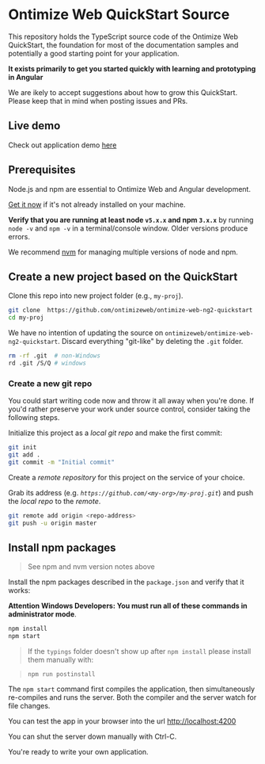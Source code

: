 # Ontimize Web QuickStart Source

This repository holds the TypeScript source code of the Ontimize Web QuickStart,
the foundation for most of the documentation samples and potentially a good starting point for your application.

**It exists primarily to get you started quickly with learning and prototyping in Angular**

We are ikely to accept suggestions about how to grow this QuickStart.
Please keep that in mind when posting issues and PRs.

## Live demo

Check out application demo <a href="https://ontimizeweb.github.io/ontimize-web-ng2-quickstart" target="_blank" title="live demo">
here</a>

## Prerequisites

Node.js and npm are essential to Ontimize Web and Angular development.

<a href="https://docs.npmjs.com/getting-started/installing-node" target="_blank" title="Installing Node.js and updating npm">
Get it now</a> if it's not already installed on your machine.

**Verify that you are running at least node `v5.x.x` and npm `3.x.x`**
by running `node -v` and `npm -v` in a terminal/console window.
Older versions produce errors.

We recommend [nvm](https://github.com/creationix/nvm) for managing multiple versions of node and npm.

## Create a new project based on the QuickStart

Clone this repo into new project folder (e.g., `my-proj`).
```bash
git clone  https://github.com/ontimizeweb/ontimize-web-ng2-quickstart  my-proj
cd my-proj
```

We have no intention of updating the source on `ontimizeweb/ontimize-web-ng2-quickstart`.
Discard everything "git-like" by deleting the `.git` folder.
```bash
rm -rf .git  # non-Windows
rd .git /S/Q # windows
```

### Create a new git repo
You could start writing code now and throw it all away when you're done.
If you'd rather preserve your work under source control, consider taking the following steps.

Initialize this project as a *local git repo* and make the first commit:
```bash
git init
git add .
git commit -m "Initial commit"
```

Create a *remote repository* for this project on the service of your choice.

Grab its address (e.g. *`https://github.com/<my-org>/my-proj.git`*) and push the *local repo* to the *remote*.
```bash
git remote add origin <repo-address>
git push -u origin master
```
## Install npm packages

> See npm and nvm version notes above

Install the npm packages described in the `package.json` and verify that it works:

**Attention Windows Developers:  You must run all of these commands in administrator mode**.

```bash
npm install
npm start
```

> If the `typings` folder doesn't show up after `npm install` please install them manually with:

> `npm run postinstall`

The `npm start` command first compiles the application,
then simultaneously re-compiles and runs the server.
Both the compiler and the server watch for file changes.

You can test the app in your browser into the url [http://localhost:4200](http://localhost:4200)

You can shut the server down manually with Ctrl-C.

You're ready to write your own application.

